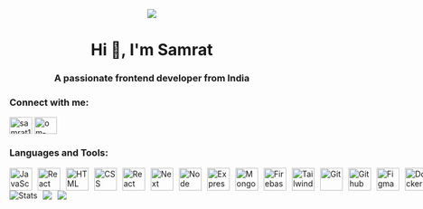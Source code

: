 <p align="center">
  <a href="https://samratfx.vercel.app">
    <img src="https://cdn.mos.cms.futurecdn.net/36e80d1ca7e73eddc61c73be74bf7f2d-1200-80.gif">
  </a>
</p>
<h1 align="center">Hi 👋, I'm Samrat</h1>
<h3 align="center">A passionate frontend developer from India</h3>


<h3 align="left">Connect with me:</h3>
<p align="left">
<a href="https://twitter.com/samrat1428" target="blank"><img align="center" src="https://raw.githubusercontent.com/rahuldkjain/github-profile-readme-generator/master/src/images/icons/Social/twitter.svg" alt="samrat1428" height="30" width="40" /></a>
<a href="https://linkedin.com/in/om-bandre-758a4425b" target="blank"><img align="center" src="https://raw.githubusercontent.com/rahuldkjain/github-profile-readme-generator/master/src/images/icons/Social/linked-in-alt.svg" alt="om-bandre-758a4425b" height="30" width="40" /></a>
</p>

<h3 align="left">Languages and Tools:</h3>
<div style="display: flex; gap: 10px; align-items: center;">
  <img src="https://skillicons.dev/icons?i=js" alt="JavaScript" width="40" height="40">
  <img src="https://skillicons.dev/icons?i=typescript" alt="React" width="40" height="40">
  <img src="https://skillicons.dev/icons?i=html" alt="HTML" width="40" height="40">
  <img src="https://skillicons.dev/icons?i=css" alt="CSS" width="40" height="40">
  <img src="https://skillicons.dev/icons?i=react" alt="React" width="40" height="40">
  <img src="https://skillicons.dev/icons?i=next" alt="Next" width="40" height="40">
  <img src="https://skillicons.dev/icons?i=nodejs" alt="Node" width="40" height="40">
  <img src="https://skillicons.dev/icons?i=express" alt="Express" width="40" height="40">
  <img src="https://skillicons.dev/icons?i=mongodb" alt="MongoDB" width="40" height="40">
  <img src="https://skillicons.dev/icons?i=firebase" alt="Firebase" width="40" height="40">
  <img src="https://skillicons.dev/icons?i=tailwind" alt="Tailwind" width="40" height="40">
  <img src="https://skillicons.dev/icons?i=git" alt="Git" width="40" height="40">
  <img src="https://skillicons.dev/icons?i=github" alt="Github" width="40" height="40">
  <img src="https://skillicons.dev/icons?i=figma" alt="Figma" width="40" height="40">
  <img src="https://skillicons.dev/icons?i=docker" alt="Docker" width="40" height="40">
  <img src="https://skillicons.dev/icons?i=flutter" alt="Flutter" width="40" height="40">
  <img src="https://skillicons.dev/icons?i=postman" alt="Postman" width="40" height="40">
  <img src="https://skillicons.dev/icons?i=python" alt="Python" width="40" height="40">
</div>

<div style="display: flex; gap: 10px; justity-content: center;">
  <img src="https://github-readme-stats.vercel.app/api?username=blackholeofuniverse&theme=dark&hide_border=false&include_all_commits=true&count_private=true" alt="Stats" >
  <img src="https://github-readme-streak-stats.herokuapp.com/?user=blackholeofuniverse&theme=dark&hide_border=false" >
  <img src="https://github-readme-stats.vercel.app/api/top-langs/?username=blackholeofuniverse&theme=dark&hide_border=false&include_all_commits=true&count_private=true&layout=compact" >
<div/>
